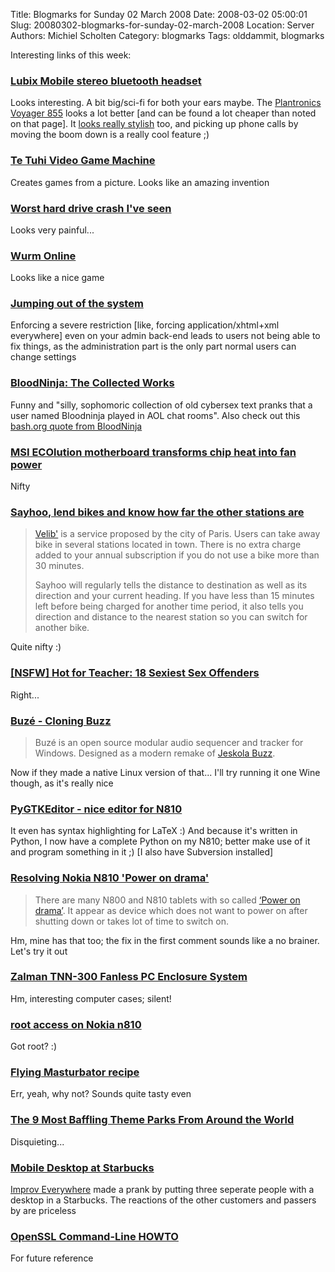 Title: Blogmarks for Sunday 02 March 2008
Date: 2008-03-02 05:00:01
Slug: 20080302-blogmarks-for-sunday-02-march-2008
Location: Server
Authors: Michiel Scholten
Category: blogmarks
Tags: olddammit, blogmarks

<p>Interesting links of this week:</p>
<h3><a href="http://www.lubixmobile.com/content.php?mode=view&amp;c_idx=c0014">Lubix Mobile stereo bluetooth headset</a></h3>
<p>Looks interesting. A bit big/sci-fi for both your ears maybe. The <a href="http://www.plantronics.com/north_america/en_US/products/cat1150057/cat5420035/prod5880001">Plantronics Voyager 855</a> looks a lot better [and can be found a lot cheaper than noted on that page]. It <a href="http://www.laptopmag.com/review/accessories/plantronics-voyager-855.aspx">looks really stylish</a> too, and picking up phone calls by moving the boom down is a really cool feature ;)</p>
<h3><a href="http://halo.gen.nz/tetuhi/code.html">Te Tuhi Video Game Machine</a></h3>
<p>Creates games from a picture. Looks like an amazing invention</p>
<h3><a href="http://www.neowin.net/forum/index.php?showtopic=622101">Worst hard drive crash I've seen</a></h3>
<p>Looks very painful...</p>
<h3><a href="http://www.wurmonline.com/">Wurm Online</a></h3>
<p>Looks like a nice game</p>
<h3><a href="http://diveintomark.org/archives/2008/02/29/godel-escher-who">Jumping out of the system</a></h3>
<p>Enforcing a severe restriction [like, forcing application/xhtml+xml everywhere] even on your admin back-end leads to users not being able to fix things, as the administration part is the only part normal users can change settings</p>
<h3><a href="http://www.boingboing.net/2005/02/04/bloodninja-the-colle.html">BloodNinja: The Collected Works</a></h3>
<p>Funny and "silly, sophomoric collection of old cybersex text pranks that a user named Bloodninja played in AOL chat rooms". Also check out this <a href="http://bash.org/?104383">bash.org quote from BloodNinja</a></p>
<h3><a href="http://www.engadget.com/2008/02/29/msi-ecolution-motherboard-transforms-chip-heat-into-fan-power/">MSI ECOlution motherboard transforms chip heat into fan power</a></h3>
<p>Nifty</p>
<h3><a href="http://sayhoo.garage.maemo.org/">Sayhoo, lend bikes and know how far the other stations are</a></h3>
<blockquote><p><a href="http://www.velib.paris.fr/">Velib'</a> is a service proposed by the city of Paris. Users can take away bike in several stations located in town. There is no extra charge added to your annual subscription if you do not use a bike more than 30 minutes.</p>
<p>Sayhoo will regularly tells the distance to destination as well as its direction and your current heading. If you have less than 15 minutes left before being charged for another time period, it also tells you direction and distance to the nearest station so you can switch for another bike.</p></blockquote>

<p>Quite nifty :)</p>
<h3><a href="http://www.coedmagazine.com/news/6069">[NSFW] Hot for Teacher: 18 Sexiest Sex Offenders</a></h3>
<p>Right...</p>
<h3><a href="http://batman.no/buze/">Buz&eacute; - Cloning Buzz</a></h3>
<blockquote><p>Buz&eacute; is an open source modular audio sequencer and tracker for Windows. Designed as a modern remake of <a href="http://en.wikipedia.org/wiki/Jeskola_Buzz">Jeskola Buzz</a>.</p></blockquote>

<p>Now if they made a native Linux version of that... I'll try running it one Wine though, as it's really nice</p>
<h3><a href="http://khertan.net/softwares/pygtkeditor.php">PyGTKEditor - nice editor for N810</a></h3>
<p>It even has syntax highlighting for LaTeX :) And because it's written in Python, I now have a complete Python on my N810; better make use of it and program something in it ;) [I also have Subversion installed]</P>
<h3><a href="http://blog.haerwu.biz/2008/02/22/resolving-power-on-drama/">Resolving Nokia N810 'Power on drama'</a></h3>
<blockquote><p>There are many N800 and N810 tablets with so called <a href="https://bugs.maemo.org/show_bug.cgi?id=2673">&#8216;Power on drama&#8217;</a>. It appear as device which does not want to power on after shutting down or takes lot of time to switch on.</p></blockquote>

<p>Hm, mine has that too; the fix in the first comment sounds like a no brainer. Let's try it out</p>
<h3><a href="http://www.silentpcreview.com/article302-page1.html">Zalman TNN-300 Fanless PC Enclosure System</a></h3>
<p>Hm, interesting computer cases; silent!</p>
<h3><a href="http://devnoob.blogspot.com/2008/01/root-access-on-nokia-n810.html">root access on Nokia n810</a></h3>
<p>Got root? :)</p>
<h3><a href="http://www.drinksmixer.com/drink3566.html">Flying Masturbator recipe</a></h3>
<p>Err, yeah, why not? Sounds quite tasty even</p>
<h3><a href="http://www.cracked.com/article_15955_9-most-baffling-theme-parks-from-around-world.html">The 9 Most Baffling Theme Parks From Around the World</a></h3>
<p>Disquieting...</p>
<h3><a href="http://improveverywhere.com/2008/02/25/mobile-desktop/">Mobile Desktop at Starbucks</a></h3>
<p><a href="http://improveverywhere.com/">Improv Everywhere</a> made a prank by putting three seperate people with a desktop in a Starbucks. The reactions of the other customers and passers by are priceless</p>
<h3><a href="http://www.madboa.com/geek/openssl/">OpenSSL Command-Line HOWTO</a></h3>
<p>For future reference</p>
